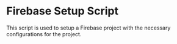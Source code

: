 # Firebase Setup Script

This script is used to setup a Firebase project with the necessary configurations for the project.
